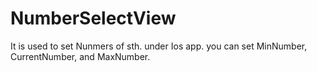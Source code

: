 NumberSelectView
================

It is used to set Nunmers of sth. under Ios app. you can set MinNumber, CurrentNumber, and MaxNumber.
